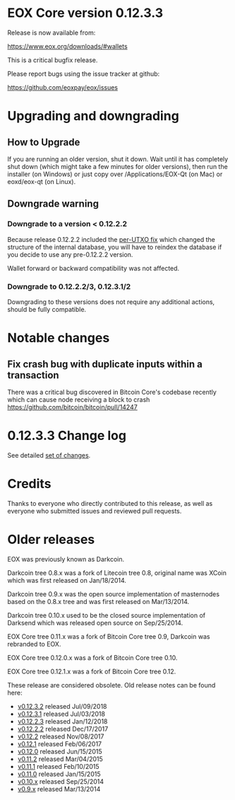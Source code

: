 EOX Core version 0.12.3.3
==========================

Release is now available from:

  <https://www.eox.org/downloads/#wallets>

This is a critical bugfix release.

Please report bugs using the issue tracker at github:

  <https://github.com/eoxpay/eox/issues>


Upgrading and downgrading
=========================

How to Upgrade
--------------

If you are running an older version, shut it down. Wait until it has completely
shut down (which might take a few minutes for older versions), then run the
installer (on Windows) or just copy over /Applications/EOX-Qt (on Mac) or
eoxd/eox-qt (on Linux).

Downgrade warning
-----------------

### Downgrade to a version < 0.12.2.2

Because release 0.12.2.2 included the [per-UTXO fix](release-notes/eox/release-notes-0.12.2.2.md#per-utxo-fix)
which changed the structure of the internal database, you will have to reindex
the database if you decide to use any pre-0.12.2.2 version.

Wallet forward or backward compatibility was not affected.

### Downgrade to 0.12.2.2/3, 0.12.3.1/2

Downgrading to these versions does not require any additional actions, should be
fully compatible.


Notable changes
===============

Fix crash bug with duplicate inputs within a transaction
--------------------------------------------------------

There was a critical bug discovered in Bitcoin Core's codebase recently which
can cause node receiving a block to crash https://github.com/bitcoin/bitcoin/pull/14247

0.12.3.3 Change log
===================

See detailed [set of changes](https://github.com/eoxpay/eox/compare/v0.12.3.2...eoxpay:v0.12.3.3).

Credits
=======

Thanks to everyone who directly contributed to this release,
as well as everyone who submitted issues and reviewed pull requests.


Older releases
==============

EOX was previously known as Darkcoin.

Darkcoin tree 0.8.x was a fork of Litecoin tree 0.8, original name was XCoin
which was first released on Jan/18/2014.

Darkcoin tree 0.9.x was the open source implementation of masternodes based on
the 0.8.x tree and was first released on Mar/13/2014.

Darkcoin tree 0.10.x used to be the closed source implementation of Darksend
which was released open source on Sep/25/2014.

EOX Core tree 0.11.x was a fork of Bitcoin Core tree 0.9,
Darkcoin was rebranded to EOX.

EOX Core tree 0.12.0.x was a fork of Bitcoin Core tree 0.10.

EOX Core tree 0.12.1.x was a fork of Bitcoin Core tree 0.12.

These release are considered obsolete. Old release notes can be found here:

- [v0.12.3.2](https://github.com/eoxpay/eox/blob/master/doc/release-notes/eox/release-notes-0.12.3.2.md) released Jul/09/2018
- [v0.12.3.1](https://github.com/eoxpay/eox/blob/master/doc/release-notes/eox/release-notes-0.12.3.1.md) released Jul/03/2018
- [v0.12.2.3](https://github.com/eoxpay/eox/blob/master/doc/release-notes/eox/release-notes-0.12.2.3.md) released Jan/12/2018
- [v0.12.2.2](https://github.com/eoxpay/eox/blob/master/doc/release-notes/eox/release-notes-0.12.2.2.md) released Dec/17/2017
- [v0.12.2](https://github.com/eoxpay/eox/blob/master/doc/release-notes/eox/release-notes-0.12.2.md) released Nov/08/2017
- [v0.12.1](https://github.com/eoxpay/eox/blob/master/doc/release-notes/eox/release-notes-0.12.1.md) released Feb/06/2017
- [v0.12.0](https://github.com/eoxpay/eox/blob/master/doc/release-notes/eox/release-notes-0.12.0.md) released Jun/15/2015
- [v0.11.2](https://github.com/eoxpay/eox/blob/master/doc/release-notes/eox/release-notes-0.11.2.md) released Mar/04/2015
- [v0.11.1](https://github.com/eoxpay/eox/blob/master/doc/release-notes/eox/release-notes-0.11.1.md) released Feb/10/2015
- [v0.11.0](https://github.com/eoxpay/eox/blob/master/doc/release-notes/eox/release-notes-0.11.0.md) released Jan/15/2015
- [v0.10.x](https://github.com/eoxpay/eox/blob/master/doc/release-notes/eox/release-notes-0.10.0.md) released Sep/25/2014
- [v0.9.x](https://github.com/eoxpay/eox/blob/master/doc/release-notes/eox/release-notes-0.9.0.md) released Mar/13/2014

